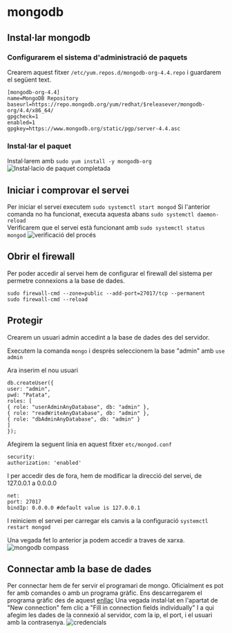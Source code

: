 # mongodb
## Instal·lar mongodb
### Configurarem el sistema d'administració de paquets
Crearem aquest fitxer ```/etc/yum.repos.d/mongodb-org-4.4.repo``` i guardarem el següent text.
```
[mongodb-org-4.4]
name=MongoDB Repository
baseurl=https://repo.mongodb.org/yum/redhat/$releasever/mongodb-org/4.4/x86_64/
gpgcheck=1
enabled=1
gpgkey=https://www.mongodb.org/static/pgp/server-4.4.asc
```
### Instal·lar el paquet
Instal·larem amb ```sudo yum install -y mongodb-org```<br>
![Instal·lacio de paquet completada](https://i.imgur.com/4fBkd9m.png)

## Iniciar i comprovar el servei
Per iniciar el servei executem ```sudo systemctl start mongod```
Si l'anterior comanda no ha funcionat, executa aquesta abans ```sudo systemctl daemon-reload```<br>
Verificarem que el servei està funcionant amb ```sudo systemctl status mongod```
![verificació del procés](https://i.imgur.com/xQtsehW.png)

## Obrir el firewall
Per poder accedir al servei hem de configurar el firewall del sistema per permetre connexions a la base de dades.
```
sudo firewall-cmd --zone=public --add-port=27017/tcp --permanent
sudo firewall-cmd --reload
```
## Protegir
Crearem un usuari admin accedint a la base de dades des del servidor.

Executem la comanda ```mongo``` i desprès seleccionem la base "admin" amb ```use admin```

Ara inserim el nou usuari
```
db.createUser({
user: "admin",
pwd: "Patata",
roles: [
{ role: "userAdminAnyDatabase", db: "admin" },
{ role: "readWriteAnyDatabase", db: "admin" },
{ role: "dbAdminAnyDatabase", db: "admin" }
]
});
```
Afegirem la seguent linia en aquest fitxer ```etc/mongod.conf```
```
security:
authorization: 'enabled'
```
I per accedir des de fora, hem de modificar la direcció del servei, de 127.0.0.1 a 0.0.0.0
```
net:
port: 27017
bindIp: 0.0.0.0 #default value is 127.0.0.1
```
I reiniciem el servei per carregar els canvis a la configuració
```systemctl restart mongod```

Una vegada fet lo anterior ja podem accedir a traves de xarxa.
![mongodb compass](https://i.imgur.com/QO0oGrF.png)

## Connectar amb la base de dades
Per connectar hem de fer servir el programari de mongo. Oficialment es pot fer amb comandes o amb un programa gràfic.
Ens descarregarem el programa gràfic des de aquest [enllaç](https://www.mongodb.com/try/download/compass)
Una vegada instal·lat en l'apartat de "New connection" fem clic a "Fill in connection fields individually"
I a qui afegim les dades de la connexió al servidor, com la ip, el port, i el usuari amb la contrasenya.
![credencials](https://i.imgur.com/gKOjuHb.png)
